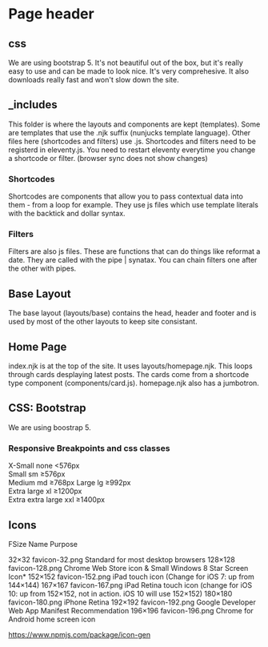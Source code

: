 # Page header

## css

We are using bootstrap 5. It's not beautiful out of the box, but it's really easy to use and can be made to look nice. It's very comprehesive. It also downloads really fast and won't slow down the site.

## _includes

This folder is where the layouts and components are kept (templates). Some are templates that use the .njk suffix (nunjucks template language).  Other files here (shortcodes and filters) use .js. Shortcodes and filters need to be registerd in eleventy.js.  You need to restart eleventy everytime you change a shortcode or filter. (browser sync does not show changes)

### Shortcodes

Shortcodes are components that allow you to pass contextual data into them - from a loop for example. They use js files which use template literals with the backtick and dollar syntax.

### Filters

Filters are also js files. These are functions that can do things like reformat a date.  They are called with the pipe | synatax.  You can chain filters one after the other with pipes.

## Base Layout

The base layout (layouts/base) contains the head, header and footer and is used by most of the other layouts to keep site consistant.

## Home Page

index.njk is at the top of the site. It uses layouts/homepage.njk. This loops through cards desplaying latest posts. The cards come from a shortcode type component (components/card.js).  homepage.njk also has a jumbotron.

## CSS: Bootstrap

We are using boostrap 5.

### Responsive Breakpoints and css classes

X-Small         none     <576px  
Small             sm     ≥576px  
Medium            md     ≥768px
Large             lg     ≥992px  
Extra large       xl     ≥1200px  
Extra extra large xxl    ≥1400px  

## Icons

FSize	Name	         Purpose

32×32	favicon-32.png 	 Standard for most desktop browsers
128×128	favicon-128.png	 Chrome Web Store icon & Small Windows 8 Star Screen Icon*
152×152	favicon-152.png	 iPad touch icon (Change for iOS 7: up from 144×144)
167×167	favicon-167.png	 iPad Retina touch icon
(change for iOS 10: up   from 152×152, not in action. iOS 10 will use 152×152)
180×180	favicon-180.png	  iPhone Retina
192×192	favicon-192.png	 Google Developer Web App Manifest Recommendation
196×196	favicon-196.png	 Chrome for Android home screen icon

https://www.npmjs.com/package/icon-gen